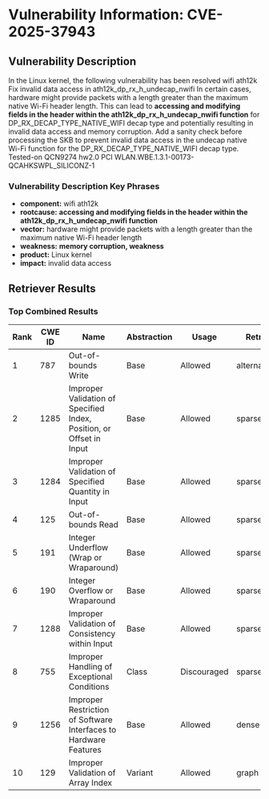 # Vulnerability Information: CVE-2025-37943

## Vulnerability Description
In the Linux kernel, the following vulnerability has been resolved wifi ath12k Fix invalid data access in ath12k_dp_rx_h_undecap_nwifi In certain cases, hardware might provide packets with a length greater than the maximum native Wi-Fi header length. This can lead to **accessing and modifying fields in the header within the ath12k_dp_rx_h_undecap_nwifi function** for DP_RX_DECAP_TYPE_NATIVE_WIFI decap type and potentially resulting in invalid data access and memory corruption. Add a sanity check before processing the SKB to prevent invalid data access in the undecap native Wi-Fi function for the DP_RX_DECAP_TYPE_NATIVE_WIFI decap type. Tested-on QCN9274 hw2.0 PCI WLAN.WBE.1.3.1-00173-QCAHKSWPL_SILICONZ-1

### Vulnerability Description Key Phrases
- **component:** wifi ath12k
- **rootcause:** **accessing and modifying fields in the header within the ath12k_dp_rx_h_undecap_nwifi function**
- **vector:** hardware might provide packets with a length greater than the maximum native Wi-Fi header length
- **weakness:** **memory corruption, weakness**
- **product:** Linux kernel
- **impact:** invalid data access

## Retriever Results

### Top Combined Results

| Rank | CWE ID | Name | Abstraction | Usage  | Retrievers | Individual Scores |
|------|--------|------|-------------|-------|------------|-------------------|
| 1 | 787 | Out-of-bounds Write | Base | Allowed | alternate_terms | 1.000 |
| 2 | 1285 | Improper Validation of Specified Index, Position, or Offset in Input | Base | Allowed | sparse | 0.589 |
| 3 | 1284 | Improper Validation of Specified Quantity in Input | Base | Allowed | sparse | 0.579 |
| 4 | 125 | Out-of-bounds Read | Base | Allowed | sparse | 0.547 |
| 5 | 191 | Integer Underflow (Wrap or Wraparound) | Base | Allowed | sparse | 0.543 |
| 6 | 190 | Integer Overflow or Wraparound | Base | Allowed | sparse | 0.534 |
| 7 | 1288 | Improper Validation of Consistency within Input | Base | Allowed | sparse | 0.524 |
| 8 | 755 | Improper Handling of Exceptional Conditions | Class | Discouraged | sparse | 0.522 |
| 9 | 1256 | Improper Restriction of Software Interfaces to Hardware Features | Base | Allowed | dense | 0.585 |
| 10 | 129 | Improper Validation of Array Index | Variant | Allowed | graph | 0.002 |


